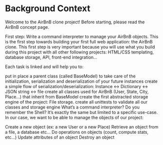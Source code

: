 # Background Context
Welcome to the AirBnB clone project!
Before starting, please read the AirBnB concept page.

First step: Write a command interpreter
 to manage your AirBnB objects.
This is the first step towards building your
 first full web application: 
the AirBnB clone. This first step is very 
important because you will use
 what you build during this 
project with all other following projects: HTML/CSS templating,
 database storage, API, front-end integration…

Each task is linked and will help you to:

put in place a parent class (called BaseModel) to take care of the 
initialization, serialization and 
deserialization of your future instances
create a simple flow of serialization/deserialization:
 Instance <-> Dictionary <-> JSON string <-> file
create all classes used for AirBnB (User, State, City, Place…) 
that inherit from BaseModel
create the first abstracted storage engine of the project: File storage.
create all unittests to validate all our classes and storage engine
What’s a command interpreter?
Do you remember the Shell? It’s exactly the same but limited to a specific
 use-case. In our case, we want to be able to manage the objects of our project:

Create a new object (ex: a new User or a new Place)
Retrieve an object from a file, a database etc…
Do operations on objects (count, compute stats, etc…)
Update attributes of an object
Destroy an object